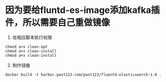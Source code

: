 # 因为要给fluntd-es-image添加kafka插件，所以需要自己重做镜像

1. 给相应脚本执行权限
```
chmod a+x clean-apt
chmod a+x clean-install
chmod a+x clean-install

```

2. 制作镜像

```
docker build -t harbor.past123.com/past123/fluentd-elasticsearch:1.0 .
```
